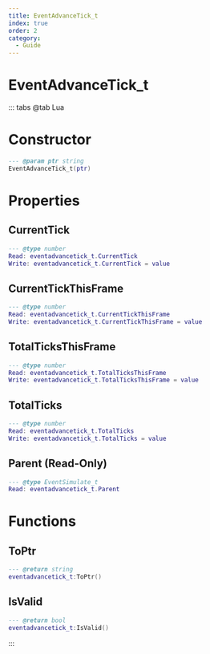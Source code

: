 ```yaml
---
title: EventAdvanceTick_t
index: true
order: 2
category:
  - Guide
---
```


# EventAdvanceTick_t

::: tabs
@tab Lua
# Constructor
```lua
--- @param ptr string
EventAdvanceTick_t(ptr)
```
# Properties
## CurrentTick 
```lua
--- @type number
Read: eventadvancetick_t.CurrentTick
Write: eventadvancetick_t.CurrentTick = value
```
## CurrentTickThisFrame 
```lua
--- @type number
Read: eventadvancetick_t.CurrentTickThisFrame
Write: eventadvancetick_t.CurrentTickThisFrame = value
```
## TotalTicksThisFrame 
```lua
--- @type number
Read: eventadvancetick_t.TotalTicksThisFrame
Write: eventadvancetick_t.TotalTicksThisFrame = value
```
## TotalTicks 
```lua
--- @type number
Read: eventadvancetick_t.TotalTicks
Write: eventadvancetick_t.TotalTicks = value
```
## Parent (Read-Only)
```lua
--- @type EventSimulate_t
Read: eventadvancetick_t.Parent
```
# Functions
## ToPtr
```lua
--- @return string
eventadvancetick_t:ToPtr()
```
## IsValid
```lua
--- @return bool
eventadvancetick_t:IsValid()
```

:::